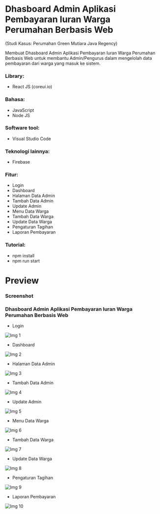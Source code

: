 # Dhasboard Admin Aplikasi Pembayaran Iuran Warga Perumahan Berbasis Web 
(Studi Kasus: Perumahan Green Mutiara Java Regency)

Membuat Dhasboard Admin Aplikasi Pembayaran Iuran Warga Perumahan Berbasis Web untuk membantu Admin/Pengurus dalam  mengelolah data pembayaran dari warga yang masuk ke sistem.

### Library:

- React JS (coreui.io)

### Bahasa:

- JavaScript
- Node JS

### Software tool:

- Visual Studio Code

### Teknologi lainnya:

- Firebase

### Fitur:

- Login
- Dashboard
- Halaman Data Admin
- Tambah Data Admin
- Update Admin
- Menu Data Warga
- Tambah Data Warga
- Update Data Warga
- Pengaturan Tagihan
- Laporan Pembayaran

### Tutorial:

- npm install
- npm run start

# Preview

### Screenshot

### Dhasboard Admin Aplikasi Pembayaran Iuran Warga Perumahan Berbasis Web 

- Login

![Img 1](documentation/1.png)

- Dashboard

![Img 2](documentation/2.png)

- Halaman Data Admin

![Img 3](documentation/3.png)

- Tambah Data Admin

![Img 4](documentation/4.png)

- Update Admin

![Img 5](documentation/5.png)

- Menu Data Warga

![Img 6](documentation/6.png)

- Tambah Data Warga

![Img 7](documentation/7.png)

- Update Data Warga

![Img 8](documentation/8.png)

- Pengaturan Tagihan

![Img 9](documentation/9.png)

- Laporan Pembayaran

![Img 10](documentation/10.png)



